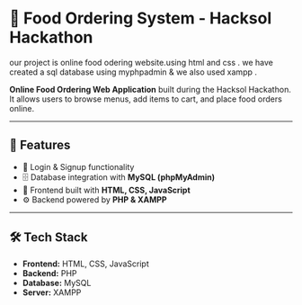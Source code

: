 # 🍔 Food Ordering System - Hacksol Hackathon
our project is online food odering website.using html and css . we have created a sql database using myphpadmin & we also used xampp .

**Online Food Ordering Web Application** built during the Hacksol Hackathon.  
It allows users to browse menus, add items to cart, and place food orders online.  

---

## 🚀 Features 
- 🔐 Login & Signup functionality  
- 🗄️ Database integration with **MySQL (phpMyAdmin)**  
- 🎨 Frontend built with **HTML, CSS, JavaScript**  
- ⚙️ Backend powered by **PHP & XAMPP**  

---

## 🛠️ Tech Stack
- **Frontend:** HTML, CSS, JavaScript  
- **Backend:** PHP  
- **Database:** MySQL  
- **Server:** XAMPP  
